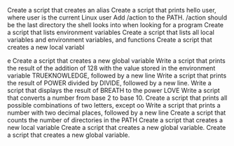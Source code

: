 Create a script that creates an alias
Create a script that prints hello user, where user is the current Linux user
Add /action to the PATH. /action should be the last directory the shell looks into when looking for a program
Create a script that lists environment variables
Create a script that lists all local variables and environment variables, and functions
Create a script that creates a new local variabl

e
Create a script that creates a new global variable
Write a script that prints the result of the addition of 128 with the value stored in the environment variable TRUEKNOWLEDGE, followed by a new line
Write a script that prints the result of POWER divided by DIVIDE, followed by a new line.
Write a script that displays the result of BREATH to the power LOVE
Write a script that converts a number from base 2 to base 10.
Create a script that prints all possible combinations of two letters, except oo
Write a script that prints a number with two decimal places, followed by a new line
Create a script that counts the number of directories in the PATH
Create a script that creates a new local variable
Create a script that creates a new global variable.
Create a script that creates a new global variable.
